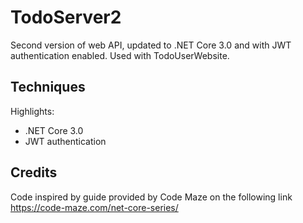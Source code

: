# TodoServer2
Second version of web API, updated to .NET Core 3.0 and with JWT authentication enabled.
Used with TodoUserWebsite.

## Techniques ##
Highlights:
* .NET Core 3.0
* JWT authentication

## Credits ##
Code inspired by guide provided by Code Maze on the following link https://code-maze.com/net-core-series/
